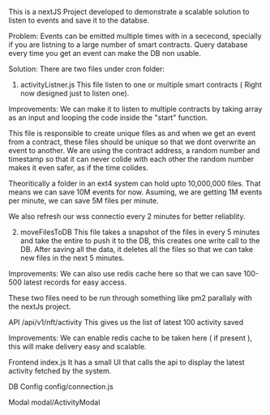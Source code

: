 This is a nextJS Project developed to demonstrate a scalable solution to listen to events and save it to the databse.

Problem:
Events can be emitted multiple times with in a sececond, specially if you are listning to a large number of smart contracts. Query database every time you get an event can make the DB non usable.

Solution:
There are two files under cron folder:

1. activityListner.js
This file listen to one or multiple smart contracts ( Right now designed just to listen one).

Improvements: We can make it to listen to multiple contracts by taking array as an input and looping the code inside the "start" function.

This file is responsible to create unique files as and when we get an event from a contract, these files should be unique so that we dont overwrite an event to another. We are using the contract address, a random number and timestamp so that it can never colide with each other the random number makes it even safer, as if the time colides.

Theoritically a folder in an ext4 system can hold upto 10,000,000 files. That means we can save 10M events for now. Asuming, we are getting 1M events per minute, we can save 5M files per minute.

We also refresh our wss connectio every 2 minutes for better reliablity.

2. moveFilesToDB
This file takes a snapshot of the files in every 5 minutes and take the entire to push it to the DB, this creates one write call to the DB. After saving all the data, it deletes all the files so that we can take new files in the next 5 minutes.

Improvements: We can also use redis cache here so that we can save 100-500 latest records for easy access.

These two files need to be run through something like pm2 parallaly with the nextJs project.


API
/api/v1/nft/activity
This gives us the list of latest 100 activity saved

Improvements: We can enable redis cache to be taken here ( if present ), this will make delivery easy and scalable.



Frontend
index.js
It has a small UI that calls the api to display the latest activity fetched by the system.


DB Config
config/connection.js

Modal
modal/ActivityModal